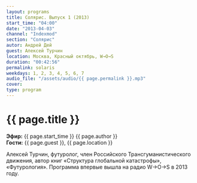 ```yaml
---
layout: programs
title: Солярис. Выпуск 1 (2013)
start_time: "04:00"
date: "2013-04-03"
channel: "Indexmod"
section: "Солярис"
autor: Андрей Дей
guest: Алексей Турчин
location: Москва, Красный октябрь, W→O→S
duration: "00:42:56"
permalink: solaris
weekdays: 1, 2, 3, 4, 5, 6, 7
audio_file: "/assets/audio/{{ page.permalink }}.mp3"
cover:
type: program
---
```


# {{ page.title }}

**Эфир:** {{ page.start_time }} {{ page.author }}  
**Гости:** {{ page.guest }}, {{ page.location }}

Алексей Турчин, футуролог, член Российского Трансгуманистического движения, автор книг «Структура глобальной катастрофы», «Футурология». Программа впервые вышла на радио W→O→S в 2013 году.
